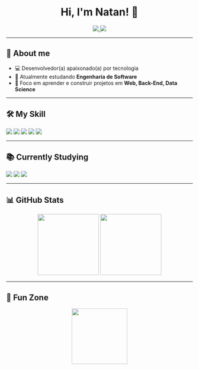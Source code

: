 <!-- Banner ou saudação -->
<h1 align="center">Hi, I'm Natan! 👋</h1>

<p align="center">
  <a href="natanfagundes81@gmail.com">
    <img src="https://img.shields.io/badge/Gmail-D14836?style=for-the-badge&logo=gmail&logoColor=white"/>
  </a>
  <a href="https://www.linkedin.com/in/natan-fagundes-15239a234">
    <img src="https://img.shields.io/badge/LinkedIn-0077B5?style=for-the-badge&logo=linkedin&logoColor=white"/>
  </a>
</p>

---

## 🚀 About me
- 💻 Desenvolvedor(a) apaixonado(a) por tecnologia  
- 🌱 Atualmente estudando **Engenharia de Software**  
- 🎯 Foco em aprender e construir projetos em **Web, Back-End, Data Science**  

---

## 🛠️ My Skill
<p>
  <img src="https://img.shields.io/badge/Python-3776AB?style=for-the-badge&logo=python&logoColor=white"/>
  <img src="https://img.shields.io/badge/JavaScript-F7DF1E?style=for-the-badge&logo=javascript&logoColor=black"/>
  <img src="https://img.shields.io/badge/React-61DAFB?style=for-the-badge&logo=react&logoColor=black"/>
  <img src="https://img.shields.io/badge/Node.js-339933?style=for-the-badge&logo=node.js&logoColor=white"/>
  <img src="https://img.shields.io/badge/PostgreSQL-316192?style=for-the-badge&logo=postgresql&logoColor=white"/>
</p>

---

## 📚 Currently Studying
<p>
  <img src="https://img.shields.io/badge/TypeScript-3178C6?style=for-the-badge&logo=typescript&logoColor=white"/>
  <img src="https://img.shields.io/badge/Docker-2496ED?style=for-the-badge&logo=docker&logoColor=white"/>
  <img src="https://img.shields.io/badge/Next.js-000000?style=for-the-badge&logo=next.js&logoColor=white"/>
</p>

---

## 📊 GitHub Stats
<p align="center">
  <img src="https://github-readme-stats.vercel.app/api?username=natanfagundes&show_icons=true&theme=radical" height="165"/>
  <img src="https://github-readme-stats.vercel.app/api/top-langs/?username=natanfagundes&layout=compact&theme=radical" height="165"/>
</p>

---

## 🎉 Fun Zone
<p align="center">
  <img src="https://media1.tenor.com/m/r8T-CrAt9XEAAAAd/thorfinn-vinland-saga.gif" width="150px"/>
</p>
